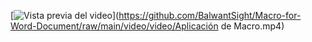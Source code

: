 [![Vista previa del video](https://via.placeholder.com/600x300.png?text=Video+Preview)](https://github.com/BalwantSight/Macro-for-Word-Document/raw/main/video/video/Aplicación de Macro.mp4)

